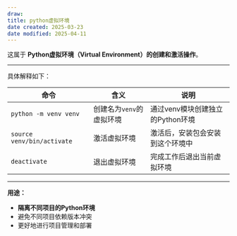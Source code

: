 ```yaml
---
draw:
title: python虚拟环境
date created: 2025-03-23
date modified: 2025-04-11
---
```


这属于 **Python虚拟环境（Virtual Environment）的创建和激活操作**。

---

具体解释如下：

| 命令                         | 含义              | 说明                    |
| -------------------------- | --------------- | --------------------- |
| `python -m venv venv`      | 创建名为`venv`的虚拟环境 | 通过venv模块创建独立的Python环境 |
| `source venv/bin/activate` | 激活虚拟环境          | 激活后，安装包会安装到这个环境中      |
| `deactivate`               | 退出虚拟环境          | 完成工作后退出当前虚拟环境         |

---

**用途：**

- **隔离不同项目的Python环境**
- 避免不同项目依赖版本冲突
- 更好地进行项目管理和部署
